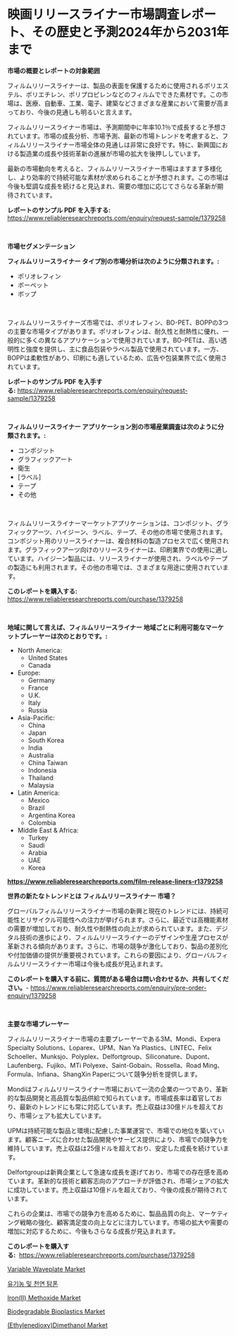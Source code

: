 <p><h1>映画リリースライナー市場調査レポート、その歴史と予測2024年から2031年まで</h1></p><p><strong>市場の概要とレポートの対象範囲</strong></p>
<p><p>フィルムリリースライナーは、製品の表面を保護するために使用されるポリエステル、ポリエチレン、ポリプロピレンなどのフィルムでできた素材です。この市場は、医療、自動車、工業、電子、建築などさまざまな産業において需要が高まっており、今後の見通しも明るいと言えます。</p><p>フィルムリリースライナー市場は、予測期間中に年率10.1％で成長すると予想されています。市場の成長分析、市場予測、最新の市場トレンドを考慮すると、フィルムリリースライナー市場全体の見通しは非常に良好です。特に、新興国における製造業の成長や技術革新の進展が市場の拡大を後押ししています。</p><p>最新の市場動向を考えると、フィルムリリースライナー市場はますます多様化し、より効率的で持続可能な素材が求められることが予想されます。この市場は今後も堅調な成長を続けると見込まれ、需要の増加に応じてさらなる革新が期待されています。</p></p>
<p><strong>レポートのサンプル PDF を入手する:</strong> <a href="https://www.reliableresearchreports.com/enquiry/request-sample/1379258">https://www.reliableresearchreports.com/enquiry/request-sample/1379258</a></p>
<p>&nbsp;</p>
<p><strong>市場セグメンテーション</strong></p>
<p><strong>フィルムリリースライナー タイプ別の市場分析は次のように分類されます。:</strong></p>
<p><ul><li>ポリオレフィン</li><li>ボーペット</li><li>ボップ</li></ul></p>
<p>&nbsp;</p>
<p><p>フィルムリリースライナーズ市場では、ポリオレフィン、BO-PET、BOPPの3つの主要な市場タイプがあります。ポリオレフィンは、耐久性と耐熱性に優れ、一般的に多くの異なるアプリケーションで使用されています。BO-PETは、高い透明性と強度を提供し、主に食品包装やラベル製品で使用されています。一方、BOPPは柔軟性があり、印刷にも適しているため、広告や包装業界で広く使用されています。</p></p>
<p><strong>レポートのサンプル PDF を入手する:</strong>&nbsp;<a href="https://www.reliableresearchreports.com/enquiry/request-sample/1379258">https://www.reliableresearchreports.com/enquiry/request-sample/1379258</a></p>
<p>&nbsp;</p>
<p><strong> フィルムリリースライナー アプリケーション別の市場産業調査は次のように分類されます。:</strong></p>
<p><ul><li>コンポジット</li><li>グラフィックアート</li><li>衛生</li><li>[ラベル]</li><li>テープ</li><li>その他</li></ul></p>
<p>&nbsp;</p>
<p><p>フィルムリリースライナーマーケットアプリケーションは、コンポジット、グラフィックアーツ、ハイジーン、ラベル、テープ、その他の市場で使用されます。コンポジット用のリリースライナーは、複合材料の製造プロセスで広く使用されます。グラフィックアーツ向けのリリースライナーは、印刷業界での使用に適しています。ハイジーン製品には、リリースライナーが使用され、ラベルやテープの製造にも利用されます。その他の市場では、さまざまな用途に使用されています。</p></p>
<p><strong>このレポートを購入する:</strong>&nbsp; <a href="https://www.reliableresearchreports.com/purchase/1379258">https://www.reliableresearchreports.com/purchase/1379258</a></p>
<p>&nbsp;</p>
<p><strong>地域に関して言えば、フィルムリリースライナー 地域ごとに利用可能なマーケットプレーヤーは次のとおりです。:</strong></p>
<p><ul>
    <li>
        North America:
        <ul>
            <li>United States</li>
            <li>Canada</li>
        </ul>
    </li>
    <li>
        Europe:
        <ul>
            <li>Germany</li>
            <li>France</li>
            <li>U.K.</li>
            <li>Italy</li>
            <li>Russia</li>
        </ul>
    </li>
    <li>
        Asia-Pacific:
        <ul>
            <li>China</li>
            <li>Japan</li>
            <li>South Korea</li>
            <li>India</li>
            <li>Australia</li>
            <li>China Taiwan</li>
            <li>Indonesia</li>
            <li>Thailand</li>
            <li>Malaysia</li>
        </ul>
    </li>
    <li>
        Latin America:
        <ul>
            <li>Mexico</li>
            <li>Brazil</li>
            <li>Argentina Korea</li>
            <li>Colombia</li>
        </ul>
    </li>
    <li>
        Middle East & Africa:
        <ul>
            <li>Turkey</li>
            <li>Saudi</li>
            <li>Arabia</li>
            <li>UAE</li>
            <li>Korea</li>
        </ul>
    </li>
    </ul></p>
<p><strong><a href="https://www.reliableresearchreports.com/film-release-liners-r1379258">https://www.reliableresearchreports.com/film-release-liners-r1379258</a></strong>&nbsp;</p>
<p><strong>世界の新たなトレンドとは フィルムリリースライナー 市場？</strong></p>
<p><p>グローバルフィルムリリースライナー市場の新興と現在のトレンドには、持続可能性とリサイクル可能性への注力が挙げられます。さらに、最近では高機能素材の需要が増加しており、耐久性や耐熱性の向上が求められています。また、デジタル技術の進歩により、フィルムリリースライナーのデザインや生産プロセスが革新される傾向があります。さらに、市場の競争が激化しており、製品の差別化や付加価値の提供が重要視されています。これらの要因により、グローバルフィルムリリースライナー市場は今後も成長が見込まれます。</p></p>
<p><strong>このレポートを購入する前に、質問がある場合は問い合わせるか、共有してください。</strong>- <a href="https://www.reliableresearchreports.com/enquiry/pre-order-enquiry/1379258">https://www.reliableresearchreports.com/enquiry/pre-order-enquiry/1379258</a></p>
<p>&nbsp;</p>
<p><strong>主要な市場プレーヤー</strong></p>
<p><p>フィルムリリースライナー市場の主要プレーヤーである3M、Mondi、Expera Specialty Solutions、Loparex、UPM、Nan Ya Plastics、LINTEC、Felix Schoeller、Munksjo、Polyplex、Delfortgroup、Siliconature、Dupont、Laufenberg、Fujiko、MTi Polyexe、Saint-Gobain、Rossella、Road Ming、Formula、Infiana、ShangXin Paperについて競争分析を提供します。</p><p>Mondiはフィルムリリースライナー市場において一流の企業の一つであり、革新的な製品開発と高品質な製品供給で知られています。市場成長率は着官しており、最新のトレンドにも常に対応しています。売上収益は30億ドルを超えており、市場シェアも拡大しています。</p><p>UPMは持続可能な製品と環境に配慮した事業運営で、市場での地位を築いています。顧客ニーズに合わせた製品開発やサービス提供により、市場での競争力を維持しています。売上収益は25億ドルを超えており、安定した成長を続けています。</p><p>Delfortgroupは新興企業として急速な成長を遂げており、市場での存在感を高めています。革新的な技術と顧客志向のアプローチが評価され、市場シェアの拡大に成功しています。売上収益は10億ドルを超えており、今後の成長が期待されています。</p><p>これらの企業は、市場での競争力を高めるために、製品品質の向上、マーケティング戦略の強化、顧客満足度の向上などに注力しています。市場の拡大や需要の増加に対応するために、今後もさらなる成長が見込まれます。</p></p>
<p><strong>このレポートを購入する:</strong>&nbsp;&nbsp;<a href="https://www.reliableresearchreports.com/purchase/1379258">https://www.reliableresearchreports.com/purchase/1379258</a></p>
<p><p><a href="https://issuu.com/reportprime-2/docs/variable-waveplate-market-size-2030.pptx">Variable Waveplate Market</a></p><p><a href="https://github.com/KellyLyncyh543964/Market-Research-Report-List-1/blob/main/824110127711.md">유기농 및 천연 탐폰</a></p><p><a href="https://www.linkedin.com/pulse/ironii-methoxide-market-furnishes-information-share-trends-anihe?trackingId=u8HDKywfbPrFXtBWRUFY0g%3D%3D">Iron(II) Methoxide Market</a></p><p><a href="https://issuu.com/reportprime-2/docs/biodegradable-bioplastics-market-size-2030.pptx">Biodegradable Bioplastics Market</a></p><p><a href="https://www.linkedin.com/pulse/ethylenedioxydimethanol-market-analysis-sze-forecasted-tpdve?trackingId=Jm%2FUHnhJWVn63Ri4cbHMVw%3D%3D">(Ethylenedioxy)Dimethanol Market</a></p></p>
